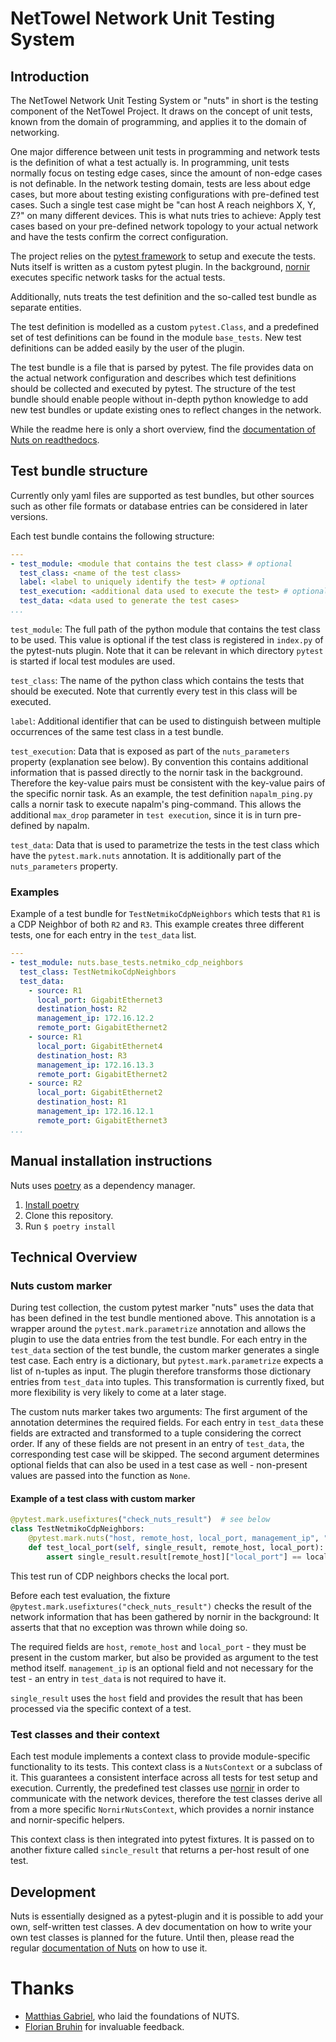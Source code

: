# NetTowel Network Unit Testing System

## Introduction

The NetTowel Network Unit Testing System or "nuts" in short is the testing component of the NetTowel Project.
It draws on the concept of unit tests, known from the domain of programming, and applies it to the domain of networking.

One major difference between unit tests in programming and 
network tests is the definition of what a test actually is. 
In programming, unit tests normally focus on testing edge cases, 
since the amount of non-edge cases is not definable.
In the network testing domain, tests are less about edge cases, but more about testing existing configurations with 
pre-defined test cases. Such a single test case might be "can host A reach neighbors X, Y, Z?" on many different devices. 
This is what nuts tries to achieve:
Apply test cases based on your pre-defined network topology to your actual network and have the tests confirm the correct configuration.

The project relies on the [pytest framework](https://docs.pytest.org/) to setup and execute the tests. 
Nuts itself is written as a custom pytest plugin. In the background, [nornir](https://nornir.readthedocs.io/) 
executes specific network tasks for the actual tests.

Additionally, nuts treats the test definition and the so-called test bundle as separate entities.

The test definition is modelled as a custom `pytest.Class`, and a predefined set of test definitions can be found in the module `base_tests`. New test definitions can be added easily by the user of the plugin.

The test bundle is a file that is parsed by pytest. The file provides data on the actual network configuration and describes which test definitions should be collected and executed by pytest. 
The structure of the test bundle should enable people without in-depth python knowledge to add new test bundles or update existing ones to reflect changes in the network. 

While the readme here is only a short overview, find the [documentation of Nuts on readthedocs](https://nuts.readthedocs.io/en/latest/).

## Test bundle structure

Currently only yaml files are supported as test bundles, 
but other sources such as other file formats or database entries can be considered in later versions.

Each test bundle contains the following structure:
```yaml
---
- test_module: <module that contains the test class> # optional
  test_class: <name of the test class>
  label: <label to uniquely identify the test> # optional 
  test_execution: <additional data used to execute the test> # optional
  test_data: <data used to generate the test cases>
...
```
`test_module`: The full path of the python module that contains the test class to be used.
This value is optional if the test class is registered in `index.py` of the pytest-nuts plugin.
Note that it can be relevant in which directory `pytest` is started if local test modules are used.

`test_class`: The name of the python class which contains the tests that should be executed.
Note that currently every test in this class will be executed.

`label`: Additional identifier that can be used to distinguish between multiple occurrences of the same 
 test class in a test bundle.

`test_execution`: Data that is exposed as part of the `nuts_parameters` property (explanation see below). 
By convention this contains additional information that is passed directly to the nornir task in the background. 
Therefore the key-value pairs must be consistent with the key-value pairs of the specific nornir task. 
As an example, the test definition `napalm_ping.py` calls a nornir task to execute napalm's ping-command. 
This allows the additional `max_drop` parameter in `test execution`, since it is in turn pre-defined by napalm.

`test_data`: Data that is used to parametrize the tests in the test class which have the `pytest.mark.nuts` annotation. It is additionally part of the `nuts_parameters` property.

### Examples
Example of a test bundle for `TestNetmikoCdpNeighbors` which tests that `R1` is a CDP Neighbor of both `R2` and `R3`.
This example creates three different tests, one for each entry in the `test_data` list.

```yaml
---
- test_module: nuts.base_tests.netmiko_cdp_neighbors
  test_class: TestNetmikoCdpNeighbors
  test_data:
    - source: R1
      local_port: GigabitEthernet3
      destination_host: R2
      management_ip: 172.16.12.2
      remote_port: GigabitEthernet2
    - source: R1
      local_port: GigabitEthernet4
      destination_host: R3
      management_ip: 172.16.13.3
      remote_port: GigabitEthernet2
    - source: R2
      local_port: GigabitEthernet2
      destination_host: R1
      management_ip: 172.16.12.1
      remote_port: GigabitEthernet3
...
```

## Manual installation instructions
Nuts uses [poetry](https://python-poetry.org/) as a dependency manager.

1. [Install poetry](https://python-poetry.org/docs/#installation)
2. Clone this repository.
3. Run `$ poetry install`

## Technical Overview

### Nuts custom marker

During test collection, the custom pytest marker "nuts" uses the data that has been defined in the test bundle mentioned above. 
This annotation is a wrapper around the `pytest.mark.parametrize` annotation and allows the plugin to use the data entries 
from the test bundle. For each entry in the `test_data` section of the test bundle, the custom marker generates a single test case.
Each entry is a dictionary, but `pytest.mark.parametrize` expects a list of n-tuples as input. 
The plugin therefore transforms those dictionary entries from `test_data` into tuples. 
This transformation is currently fixed, but more flexibility is very likely to come at a later stage.

The custom nuts marker takes two arguments: The first argument of the annotation determines the required fields. 
For each entry in `test_data` these fields are extracted and transformed to a tuple considering the correct order.
If any of these fields are not present in an entry of `test_data`, the corresponding test case will be skipped.
The second argument determines optional fields that can also be used in a test case as well - non-present values are passed into the function as `None`.

#### Example of a test class with custom marker

```python
@pytest.mark.usefixtures("check_nuts_result")  # see below
class TestNetmikoCdpNeighbors:
    @pytest.mark.nuts("host, remote_host, local_port, management_ip", "management_ip")
    def test_local_port(self, single_result, remote_host, local_port):
        assert single_result.result[remote_host]["local_port"] == local_port
```

This test run of CDP neighbors checks the local port. 

Before each test evaluation, the fixture  `@pytest.mark.usefixtures("check_nuts_result")` checks the result of the network information that has been gathered by nornir in the background: It asserts that that no exception was thrown while doing so.

The required fields are `host`, `remote_host` and `local_port` - they must be present in the custom marker, 
but also be provided as argument to the test method itself.
`management_ip` is an optional field and not necessary for the test - an entry in `test_data` is not required to have it.

`single_result` uses the `host` field and provides the result that has been processed via the specific context of a test.

### Test classes and their context
Each test module implements a context class to provide module-specific functionality to its tests. This context class is a  `NutsContext` or a subclass of it. 
This guarantees a consistent interface across all tests for test setup and execution. 
Currently, the predefined test classes use [nornir](https://nornir.readthedocs.io/en/latest/) in order to communicate 
with the network devices, therefore the test classes derive all from a more specific `NornirNutsContext`, 
which provides a nornir instance and nornir-specific helpers.

This context class is then integrated into pytest fixtures. It is passed on to another fixture called `sincle_result` that returns a per-host result of one test.

## Development

Nuts is essentially designed as a pytest-plugin and it is possible to add your own, self-written test classes. 
A dev documentation on how to write your own test classes is planned for the future. 
Until then, please read the regular [documentation of Nuts](https://nuts.readthedocs.io/en/latest/) on how to use it.

# Thanks

* [Matthias Gabriel](https://github.com/MatthiasGabriel), who laid the foundations of NUTS.
* [Florian Bruhin](https://github.com/The-Compiler) for invaluable feedback.
